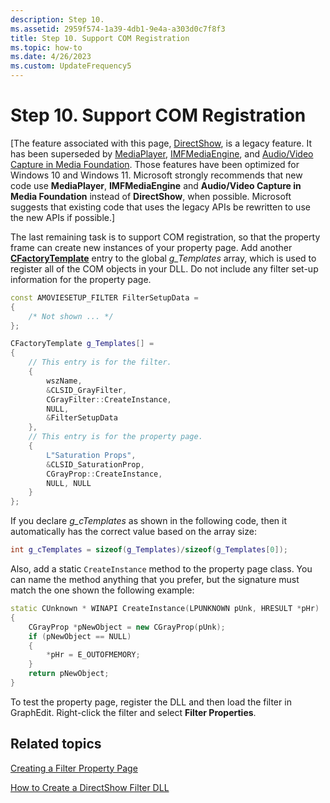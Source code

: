 ```yaml
---
description: Step 10.
ms.assetid: 2959f574-1a39-4db1-9e4a-a303d0c7f8f3
title: Step 10. Support COM Registration
ms.topic: how-to
ms.date: 4/26/2023
ms.custom: UpdateFrequency5
---
```


# Step 10. Support COM Registration

\[The feature associated with this page, [DirectShow](/windows/win32/directshow/directshow), is a legacy feature. It has been superseded by [MediaPlayer](/uwp/api/Windows.Media.Playback.MediaPlayer), [IMFMediaEngine](/windows/win32/api/mfmediaengine/nn-mfmediaengine-imfmediaengine), and [Audio/Video Capture in Media Foundation](/windows/win32/medfound/audio-video-capture-in-media-foundation). Those features have been optimized for Windows 10 and Windows 11. Microsoft strongly recommends that new code use **MediaPlayer**, **IMFMediaEngine** and **Audio/Video Capture in Media Foundation** instead of **DirectShow**, when possible. Microsoft suggests that existing code that uses the legacy APIs be rewritten to use the new APIs if possible.\]

The last remaining task is to support COM registration, so that the property frame can create new instances of your property page. Add another [**CFactoryTemplate**](cfactorytemplate.md) entry to the global *g\_Templates* array, which is used to register all of the COM objects in your DLL. Do not include any filter set-up information for the property page.


```C++
const AMOVIESETUP_FILTER FilterSetupData = 
{ 
    /* Not shown ... */
};

CFactoryTemplate g_Templates[] =
{   
    // This entry is for the filter.
    {
        wszName,
        &CLSID_GrayFilter,
        CGrayFilter::CreateInstance,
        NULL,
        &FilterSetupData 
    },
    // This entry is for the property page.
    { 
        L"Saturation Props",
        &CLSID_SaturationProp,
        CGrayProp::CreateInstance, 
        NULL, NULL
    }
};
```



If you declare *g\_cTemplates* as shown in the following code, then it automatically has the correct value based on the array size:


```C++
int g_cTemplates = sizeof(g_Templates)/sizeof(g_Templates[0]);
```



Also, add a static `CreateInstance` method to the property page class. You can name the method anything that you prefer, but the signature must match the one shown the following example:


```C++
static CUnknown * WINAPI CreateInstance(LPUNKNOWN pUnk, HRESULT *pHr) 
{
    CGrayProp *pNewObject = new CGrayProp(pUnk);
    if (pNewObject == NULL) 
    {
        *pHr = E_OUTOFMEMORY;
    }
    return pNewObject;
} 
```



To test the property page, register the DLL and then load the filter in GraphEdit. Right-click the filter and select **Filter Properties**.

## Related topics

<dl> <dt>

[Creating a Filter Property Page](creating-a-filter-property-page.md)
</dt> <dt>

[How to Create a DirectShow Filter DLL](how-to-create-a-dll.md)
</dt> </dl>

 

 



